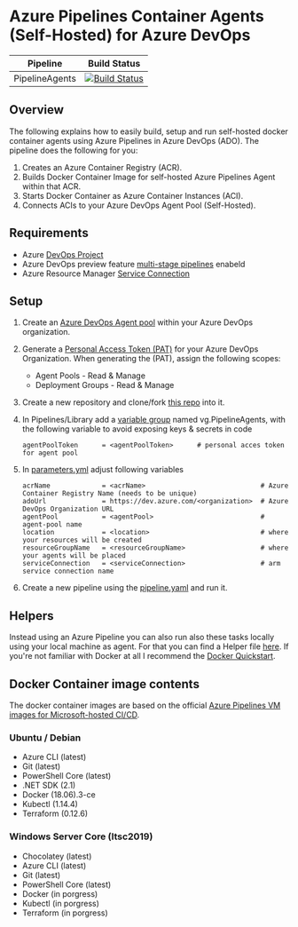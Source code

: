 # Azure Pipelines Container Agents (Self-Hosted) for Azure DevOps

| Pipeline | Build Status |
|---|---|
| PipelineAgents | [![Build Status](https://dev.azure.com/GeekClub/Azure%20(Public)/_apis/build/status/PipelineAgents?branchName=master)](https://dev.azure.com/GeekClub/Azure%20(Public)/_build) |

## Overview
The following explains how to easily build, setup and run self-hosted docker container agents using Azure Pipelines in Azure DevOps (ADO). The pipeline does the following for you:

1. Creates an Azure Container Registry (ACR).
2. Builds Docker Container Image for self-hosted Azure Pipelines Agent within that ACR.
3. Starts Docker Container as Azure Container Instances (ACI).
4. Connects ACIs to your Azure DevOps Agent Pool (Self-Hosted).

## Requirements

- Azure [DevOps Project](https://docs.microsoft.com/en-us/azure/devops/organizations/projects/create-project?view=azure-devops&tabs=preview-page)
- Azure DevOps preview feature [multi-stage pipelines](https://docs.microsoft.com/en-us/azure/devops/project/navigation/preview-features?view=azure-devops) enabeld 
- Azure Resource Manager [Service Connection](https://docs.microsoft.com/en-us/azure/devops/pipelines/library/service-endpoints?view=azure-devops&tabs=yaml)

## Setup

1. Create an [Azure DevOps Agent pool](https://docs.microsoft.com/en-us/azure/devops/pipelines/agents/pools-queues?view=azure-devops#creating-agent-pools) within your Azure DevOps organization.

2. Generate a [Personal Access Token (PAT)](https://docs.microsoft.com/en-us/azure/devops/organizations/accounts/use-personal-access-tokens-to-authenticate?view=azure-devops#create-personal-access-tokens-to-authenticate-access) for your Azure DevOps Organization. When generating the (PAT), assign the following scopes:

   - Agent Pools - Read & Manage
   - Deployment Groups - Read & Manage

3. Create a new repository and clone/fork [this repo](https://github.com/segraef/apa.git) into it.

4. In Pipelines/Library add a [variable group](https://docs.microsoft.com/en-us/azure/devops/pipelines/library/variable-groups?view=azure-devops&tabs=yaml) named vg.PipelineAgents, with the following variable to avoid exposing keys & secrets in code

    ```
    agentPoolToken      = <agentPoolToken>      # personal acces token for agent pool
    ```

5. In [parameters.yml](PipelineAgents/2020-01-09/Parameters/parameters.yml) adjust following variables

    ```
    acrName             = <acrName>                             # Azure Container Registry Name (needs to be unique)
    adoUrl              = https://dev.azure.com/<organization>  # Azure DevOps Organization URL
    agentPool           = <agentPool>                           # agent-pool name
    location            = <location>                            # where your resources will be created
    resourceGroupName   = <resourceGroupName>                   # where your agents will be placed
    serviceConnection   = <serviceConnection>                   # arm service connection name
    ```

5. Create a new pipeline using the [pipeline.yaml](PipelineAgents/2020-01-09/Pipeline/pipeline.yml) and run it.

## Helpers

Instead using an Azure Pipeline you can also run also these tasks locally using your local machine as agent. For that you can find a Helper file [here](PipelineAgents/2020-01-09/Scripts/New-PipelieAgents.ps1). If you're not familiar with Docker at all I recommend the [Docker Quickstart](https://docs.docker.com/get-started/).

## Docker Container image contents

The docker container images are based on the official [Azure Pipelines VM images for Microsoft-hosted CI/CD](https://github.com/microsoft/azure-pipelines-image-generation).

### Ubuntu / Debian
- Azure CLI (latest)
- Git (latest)
- PowerShell Core (latest)
- .NET SDK (2.1)
- Docker (18.06).3-ce
- Kubectl (1.14.4)
- Terraform (0.12.6)

### Windows Server Core (ltsc2019)

- Chocolatey (latest)
- Azure CLI (latest)
- Git (latest)
- PowerShell Core (latest)
- Docker (in porgress)
- Kubectl (in porgress)
- Terraform (in porgress)
